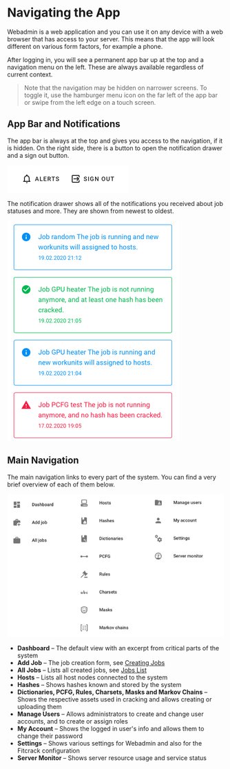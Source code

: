 Navigating the App
==================

Webadmin is a web application and you can use it on any device with a web browser that has access to your server. This means that the app will look different on various form factors, for example a phone.

After logging in, you will see a permanent app bar up at the top and a navigation menu on the left. These are always available regardless of current context.

> Note that the navigation may be hidden on narrower screens. To toggle it, use the hamburger menu icon on the far left of the app bar or swipe from the left edge on a touch screen.


App Bar and Notifications
-------------------------

The app bar is always at the top and gives you access to the navigation, if it is hidden. On the right side, there is a button to open the notification drawer and a sign out button.

![App Bar Actions](../_media/img/appbar.jpg)

The notification drawer shows all of the notifications you received about job statuses and more. They are shown from newest to oldest.

![Notification Drawer](../_media/img/notifications.jpg)


Main Navigation
---------------

The main navigation links to every part of the system. You can find a very brief overview of each of them below.

![Navigation Bar](../_media/img/navbar.jpg)

- __Dashboard__ – The default view with an excerpt from critical parts of the system
- __Add Job__ – The job creation form, see [Creating Jobs](/jobs/creating/overview.md)
- __All Jobs__ – Lists all created jobs, see [Jobs List](/jobs/managing/list.md)
- __Hosts__ – Lists all host nodes connected to the system
- __Hashes__ – Shows hashes known and stored by the system
- __Dictionaries, PCFG, Rules, Charsets, Masks and Markov Chains__ – Shows the respective assets used in cracking and allows creating or uploading them
- __Manage Users__ – Allows administrators to create and change user accounts, and to create or assign roles
- __My Account__ – Shows the logged in user's info and allows them to change their password
- __Settings__ – Shows various settings for Webadmin and also for the Fitcrack configuration
- __Server Monitor__ – Shows server resource usage and service status
